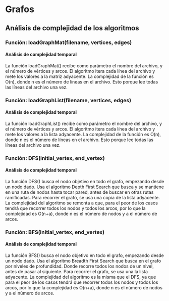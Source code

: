 # Grafos

## Análisis de complejidad de los algoritmos
### Función: loadGraphMat(filename, vertices, edges)
#### Análisis de complejidad temporal
La función loadGraphMat() recibe como parámetro el nombre del archivo, y el número de vértices y arcos. El algoritmo itera cada línea del  archivo y mete los valores a la matriz adyacente. La complejidad de la función es O(n), donde n es el número de líneas en el archivo. Esto porque lee todas las líneas del archivo una vez.

### Función: loadGraphList(filename, vertices, edges)
#### Análisis de complejidad temporal
La función loadGraphList() recibe como parámetro el nombre del archivo, y el número de vértices y arcos. El algoritmo itera cada línea del  archivo y mete los valores a la lista adyacente. La complejidad de la función es O(n), donde n es el número de líneas en el archivo. Esto porque lee todas las líneas del archivo una vez.

### Función: DFS(initial_vertex, end_vertex)
#### Análisis de complejidad temporal
La función DFS() busca el nodo objetivo en todo el grafo, empezando desde un nodo dado. Usa el algoritmo Depth First Search que busca y se mantiene en una ruta de nodos hasta tocar pared, antes de buscar en otras rutas ramificadas. Para recorrer el grafo, se usa una copia de la lista adyacente. La complejidad del algoritmo se remonta a que, para el peor de los casos tendrá que recorrer todos los nodos y todos los arcos, por lo que la complejidad es O(n+a), donde n es el número de nodos y a el número de arcos.

### Función: BFS(initial_vertex, end_vertex)
#### Análisis de complejidad temporal
La función BFS() busca el nodo objetivo en todo el grafo, empezando desde un nodo dado. Usa el algoritmo Breadth First Search que busca en el grafo por niveles de profundidad. Donde recorre todos los nodos de un nivel, antes de pasar al siguiente. Para recorrer el grafo, se usa una la lista adyacente. La complejidad del algoritmo es la misma que el DFS, ya que para el peor de los casos tendrá que recorrer todos los nodos y todos los arcos, por lo que la complejidad es O(n+a), donde n es el número de nodos y a el número de arcos.
